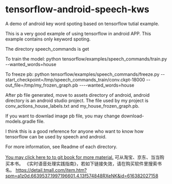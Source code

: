 # tensorflow-android-speech-kws
A demo of android key word spoting based on tensorflow tutial example.

This is a very good example of using tensorflow in android APP. This example contains only keyword spoting.

The directory speech_commands  is get

To train the model:
python tensorflow/examples/speech_commands/train.py --wanted_words=house


To freeze pb:
python tensorflow/examples/speech_commands/freeze.py --start_checkpoint=/tmp/speech_commands_train/conv.ckpt-18000 --out_file=/tmp/my_frozen_graph.pb ----wanted_words=house

After pb file generated, move to assets directory of android, android directory is an android studio project. The file used by my project is conv_actions_house_labels.txt and my_house_frozen_graph.pb.

If you want to downlad image pb file, you may change download-models.gradle file.

I think this is a good reference for anyone who want to know how tensorflow can be used by speech and android.

For more information, see Readme of each directory.

[You may click here to to git book for more material.](https://shichaog1.gitbooks.io/hand-book-of-speech-enhancement-and-recognition/content/)
可从淘宝、京东、当当购买本书。
《实时语音处理实践指南》，若如下链接失效，请在购买软件里搜索书名。
https://detail.tmall.com/item.htm?spm=a1z0d.6639537.1997196601.4.13f574848RXeNK&id=616382027158

